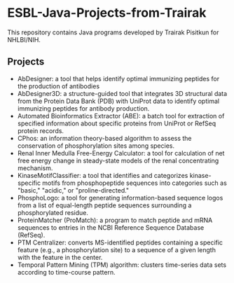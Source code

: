 # ESBL-Java-Projects-from-Trairak  
This repository contains Java programs developed by Trairak Pisitkun for NHLBI/NIH.  

## Projects  
- AbDesigner: a tool that helps identify optimal immunizing peptides for the production of antibodies
- AbDesigner3D: a structure-guided tool that integrates 3D structural data from the Protein Data Bank (PDB) with UniProt data to identify optimal immunizing peptides for antibody production.
- Automated Bioinformatics Extractor (ABE): a batch tool for extraction of specified information about specific proteins from UniProt or RefSeq protein records.
- CPhos: an information theory-based algorithm to assess the conservation of phosphorylation sites among species.
- Renal Inner Medulla Free-Energy Calculator: a tool for calculation of net free energy change in steady-state models of the renal concentrating mechanism.
- KinaseMotifClassifier: a tool that identifies and categorizes kinase-specific motifs from phosphopeptide sequences into categories such as "basic," "acidic," or "proline-directed."
- PhosphoLogo: a tool for generating information-based sequence logos from a list of equal-length peptide sequences surrounding a phosphorylated residue.
- ProteinMatcher (ProMatch): a program to match peptide and mRNA sequences to entries in the NCBI Reference Sequence Database (RefSeq).
- PTM Centralizer: converts MS-identified peptides containing a specific feature (e.g., a phosphorylation site) to a sequence of a given length with the feature in the center.
- Temporal Pattern Mining (TPM) algorithm: clusters time-series data sets according to time-course pattern.  

